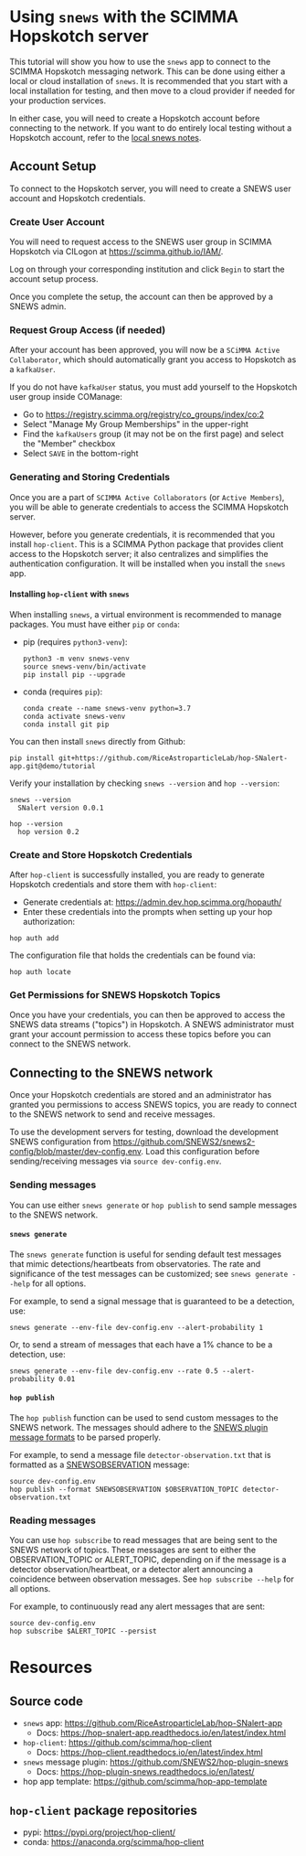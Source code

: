 # Using `snews` with the SCIMMA Hopskotch server
This tutorial will show you how to use the `snews` app to connect to the SCIMMA Hopskotch messaging network. This can be done using either a local or cloud installation of `snews`. It is recommended that you start with a local installation for testing, and then move to a cloud provider if needed for your production services.

In either case, you will need to create a Hopskotch account before connecting to the network. If you want to do entirely local testing without a Hopskotch account, refer to the [local snews notes](https://github.com/RiceAstroparticleLab/hop-SNalert-app/blob/demo/tutorial/snews-local-tutorial.md).

## Account Setup
To connect to the Hopskotch server, you will need to create a SNEWS user account and Hopskotch credentials.

### Create User Account
You will need to request access to the SNEWS user group in SCIMMA Hopskotch via CILogon at https://scimma.github.io/IAM/.

Log on through your corresponding institution and click `Begin` to start the account setup process.

Once you complete the setup, the account can then be approved by a SNEWS admin.

### Request Group Access (if needed)
After your account has been approved, you will now be a `SCiMMA Active Collaborator`, which should automatically grant you access to Hopskotch as a `kafkaUser`.

If you do not have `kafkaUser` status, you must add yourself to the Hopskotch user group inside COManage:
* Go to  https://registry.scimma.org/registry/co_groups/index/co:2
* Select "Manage My Group Memberships" in the upper-right
* Find the `kafkaUsers` group (it may not be on the first page) and select the "Member" checkbox
* Select `SAVE` in the bottom-right

### Generating and Storing Credentials
Once you are a part of `SCIMMA Active Collaborators` (or `Active Members`), you will be able to generate credentials to access the SCIMMA Hopskotch server.

However, before you generate credentials, it is recommended that you install `hop-client`. This is a SCIMMA Python package that provides client access to the Hopskotch server; it also centralizes and simplifies the authentication configuration. It will be installed when you install the `snews` app.

#### Installing `hop-client` with `snews`

When installing `snews`, a virtual environment is recommended to manage packages. You must have either `pip` or `conda`:

* pip (requires `python3-venv`):
  ```
  python3 -m venv snews-venv
  source snews-venv/bin/activate
  pip install pip --upgrade
  ```
* conda (requires `pip`):
  ```
  conda create --name snews-venv python=3.7
  conda activate snews-venv
  conda install git pip
  ```

You can then install `snews` directly from Github:
```
pip install git+https://github.com/RiceAstroparticleLab/hop-SNalert-app.git@demo/tutorial
```

Verify your installation by checking `snews --version` and `hop --version`:
```
snews --version
  SNalert version 0.0.1

hop --version
  hop version 0.2
```

### Create and Store Hopskotch Credentials
After `hop-client` is successfully installed, you are ready to generate Hopskotch credentials and store them with `hop-client`:
* Generate credentials at: https://admin.dev.hop.scimma.org/hopauth/
* Enter these credentials into the prompts when setting up your hop authorization:
```
hop auth add
```

The configuration file that holds the credentials can be found via:
```
hop auth locate
```

### Get Permissions for SNEWS Hopskotch Topics
Once you have your credentials, you can then be approved to access the SNEWS data streams ("topics") in Hopskotch. A SNEWS administrator must grant your account permission to access these topics before you can connect to the SNEWS network.

## Connecting to the SNEWS network
Once your Hopskotch credentials are stored and an administrator has granted you permissions to access SNEWS topics, you are ready to connect to the SNEWS network to send and receive messages.

To use the development servers for testing, download the development SNEWS configuration from https://github.com/SNEWS2/snews2-config/blob/master/dev-config.env. Load this configuration before sending/receiving messages via `source dev-config.env`.

### Sending messages
You can use either `snews generate` or `hop publish` to send sample messages to the SNEWS network.

#### `snews generate`
The `snews generate` function is useful for sending default test messages that mimic detections/heartbeats from observatories. The rate and significance of the test messages can be customized; see `snews generate --help` for all options.

For example, to send a signal message that is guaranteed to be a detection, use:
```
snews generate --env-file dev-config.env --alert-probability 1
```

Or, to send a stream of messages that each have a 1% chance to be a detection, use:
```
snews generate --env-file dev-config.env --rate 0.5 --alert-probability 0.01
```

#### `hop publish`
The `hop publish` function can be used to send custom messages to the SNEWS network. The messages should adhere to the [SNEWS plugin message formats](https://hop-plugin-snews.readthedocs.io/en/latest/user/messages.html) to be parsed properly.

For example, to send a message file `detector-observation.txt` that is formatted as a [SNEWSOBSERVATION](https://hop-plugin-snews.readthedocs.io/en/latest/user/messages.html#observation-message) message:
```
source dev-config.env
hop publish --format SNEWSOBSERVATION $OBSERVATION_TOPIC detector-observation.txt
```

### Reading messages
You can use `hop subscribe` to read messages that are being sent to the SNEWS network of topics. These messages are sent to either the OBSERVATION_TOPIC or ALERT_TOPIC, depending on if the message is a detector observation/heartbeat, or a detector alert announcing a coincidence between observation messages. See `hop subscribe --help` for all options.

For example, to continuously read any alert messages that are sent:
```
source dev-config.env
hop subscribe $ALERT_TOPIC --persist
```

# Resources

## Source code
* `snews` app: https://github.com/RiceAstroparticleLab/hop-SNalert-app
  * Docs: https://hop-snalert-app.readthedocs.io/en/latest/index.html
* `hop-client`: https://github.com/scimma/hop-client
  * Docs: https://hop-client.readthedocs.io/en/latest/index.html
* `snews` message plugin: https://github.com/SNEWS2/hop-plugin-snews
  * Docs: https://hop-plugin-snews.readthedocs.io/en/latest/
* hop app template: https://github.com/scimma/hop-app-template

## `hop-client` package repositories
* pypi: https://pypi.org/project/hop-client/
* conda: https://anaconda.org/scimma/hop-client

